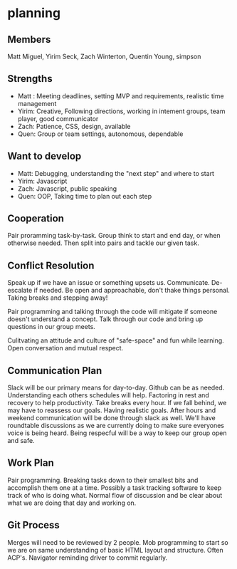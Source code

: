 # planning

## Members

Matt Miguel, Yirim Seck, Zach Winterton, Quentin Young, simpson

## Strengths
 
* Matt : Meeting deadlines, setting MVP and requirements, realistic time management
* Yirim: Creative, Following directions, working in intement groups, team player, good communicator
* Zach: Patience, CSS, design, available
* Quen: Group or team settings, autonomous, dependable

## Want to develop

* Matt: Debugging, understanding the "next step" and where to start
* Yirim: Javascript
* Zach: Javascript, public speaking
* Quen: OOP, Taking time to plan out each step

## Cooperation

Pair proramming task-by-task.  Group think to start and end day, or when otherwise needed.  Then split into pairs and tackle our given task.

## Conflict Resolution

Speak up if we have an issue or something upsets us.  Communicate.  De-escalate if needed.  Be open and approachable, don't thake things personal. Taking breaks and stepping away! 

Pair programming and talking through the code will mitigate if someone doesn't understand a concept.  Talk through our code and bring up questions in our group meets.

Culitvating an attitude and culture of "safe-space" and fun while learning. Open conversation and mutual respect.

## Communication Plan

Slack will be our primary means for day-to-day. Github can be as needed. Understanding each others schedules will help. Factoring in rest and recovery to help productivity.  Take breaks every hour.  If we fall behind, we may have to reassess our goals.  Having realistic goals.  After hours and weekend communication will be done through slack as well.  We'll have roundtable discussions as we are currently doing to make sure everyones voice is being heard.  Being respecful will be a way to keep our group open and safe.

## Work Plan

Pair programming. Breaking tasks down to their smallest bits and accomplish them one at a time. Possibly a task tracking software to keep track of who is doing what.  Normal flow of discussion and be clear about what we are doing that day and working on. 

## Git Process

Merges will need to be reviewed by 2 people. Mob programming to start so we are on same understanding of basic HTML layout and structure. Often ACP's. Navigator reminding driver to commit regularly. 

